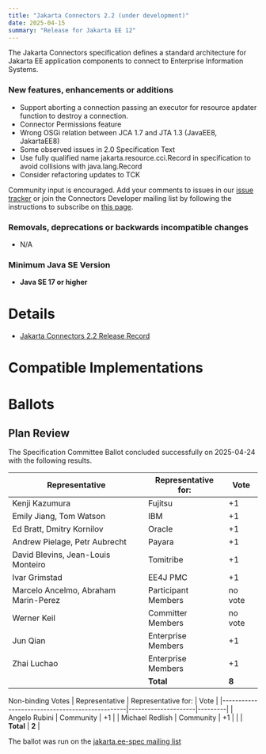 ```yaml
---
title: "Jakarta Connectors 2.2 (under development)"
date: 2025-04-15
summary: "Release for Jakarta EE 12"
---
```


The Jakarta Connectors specification defines a standard architecture for Jakarta EE application components to connect to Enterprise Information Systems.

### New features, enhancements or additions

* Support aborting a connection passing an executor for resource apdater function to destroy a connection.
* Connector Permissions feature
* Wrong OSGi relation between JCA 1.7 and JTA 1.3 (JavaEE8, JakartaEE8)
* Some observed issues in 2.0 Specification Text
* Use fully qualified name jakarta.resource.cci.Record in specification to avoid collisions with java.lang.Record
* Consider refactoring updates to TCK


Community input is encouraged. Add your comments to issues in our [issue tracker](https://github.com/jakartaee/connectors/issues) or join the Connectors Developer mailing list by following the instructions to subscribe on [this page](https://accounts.eclipse.org/mailing-list/jca-dev).

###  Removals, deprecations or backwards incompatible changes

* N/A

### Minimum Java SE Version
* **Java SE 17 or higher**

# Details

* [Jakarta Connectors 2.2 Release Record](https://projects.eclipse.org/projects/ee4j.jca/releases/2.2.0)
<!--
* [Jakarta Connectors 2.2 Specification Document](./jakarta-connectors-spec-2.2.pdf) (PDF) (Does not exist yet)
* [Jakarta Connectors 2.2 Specification Document](./jakarta-connectors-spec-2.2.html) (HTML) (Does not exist yet)
* [Jakarta Connectors 2.2 Javadoc](./apidocs) (Does not exist yet)
* [Jakarta Connectors 2.2 TCK](https://download.eclipse.org/jakartaee/connectors/2.2/connectors-tck-2.2.0.zip) (Does not exist yet)
  * For all TCK releases, see [download directory](https://download.eclipse.org/jakartaee/connectors/2.2) (Does not exist yet)
-->
<!--
* Maven coordinates
-->
<!--
  * [jakarta.connectors:jakarta.connectors-api:2.2.0](https://central.sonatype.com/artifact/jakarta.connectors/jakarta.connectors-api/2.2.0/jar) (Does not exist yet)
-->
<!--
* Compatible Implementation used for [ratification](https://www.eclipse.org/projects/efsp/?version=1.2#efsp-ratification).
-->
<!--
  * [To Be Determined](https://github.com/)
-->

# Compatible Implementations

<!--
* [To Be Determined](https://github.com/)
-->

# Ballots

<!--
## Release Review

The Release Review Specification Committee Ballot concluded successfully on YYYY-MM-DD with the following results.

The ballot was run on the [jakarta.ee-spec mailing list](https://www.eclipse.org/lists/jakarta.ee-spec/msgxxxx.html)

## Plan Review

The Plan Review Specification Committee Ballot concluded successfully on YYYY-MM-DD with the following results.

| Representative                                 | Representative for: |  Vote   |
|------------------------------------------------|---------------------|---------|
| Kenji Kazumura                                 | Fujitsu             |         |
| Emily Jiang, Tom Watson                        | IBM                 |         |
| Ed Bratt, Dmitry Kornilov                      | Oracle              |         |
| Andrew Pielage, Petr Aubrecht                  | Payara              |         |
| David Blevins, Jean-Louis Monteiro             | Tomitribe           |         |
| Ivar Grimstad                                  | EE4J PMC            |         |
| Marcelo Ancelmo, Abraham Marin-Perez           | Participant Members |         |
| Werner Keil                                    | Committer Members   |         |
| Jun Qian                                       | Enterprise Members  |         |
| Zhai Luchao                                    | Enterprise Members  |         |
|                                                | **Total**           |         |

Non-binding Votes
| Representative                                 | Representative for: |  Vote   |
|------------------------------------------------|---------------------|---------|
| Angelo Rubini                                  | Community           |         |
|                                                | **Total**           |         |

The ballot was run on the [jakarta.ee-spec mailing list](https://www.eclipse.org/lists/jakarta.ee-spec/msgxxxx.html)
-->

## Plan Review

The Specification Committee Ballot concluded successfully on 2025-04-24 with the following results.

| Representative                                 | Representative for: |  Vote   |
|------------------------------------------------|---------------------|---------|
| Kenji Kazumura                                 | Fujitsu             |   +1    |
| Emily Jiang, Tom Watson                        | IBM                 |   +1    |
| Ed Bratt, Dmitry Kornilov                      | Oracle              |   +1    |
| Andrew Pielage, Petr Aubrecht                  | Payara              |   +1    |
| David Blevins, Jean-Louis Monteiro             | Tomitribe           |   +1    |
| Ivar Grimstad                                  | EE4J PMC            |   +1    |
| Marcelo Ancelmo, Abraham Marin-Perez           | Participant Members | no vote |
| Werner Keil                                    | Committer Members   | no vote |
| Jun Qian                                       | Enterprise Members  |   +1    |
| Zhai Luchao                                    | Enterprise Members  |   +1    |
|                                                | **Total**           |  **8**  |

Non-binding Votes
| Representative                                 | Representative for: |  Vote   |
|------------------------------------------------|---------------------|---------|
| Angelo Rubini                                  | Community           |   +1    |
| Michael Redlish                                | Community           |   +1    |
|                                                | **Total**           |  **2**  |

The ballot was run on the [jakarta.ee-spec mailing list](https://www.eclipse.org/lists/jakarta.ee-spec/msg03860.html)

